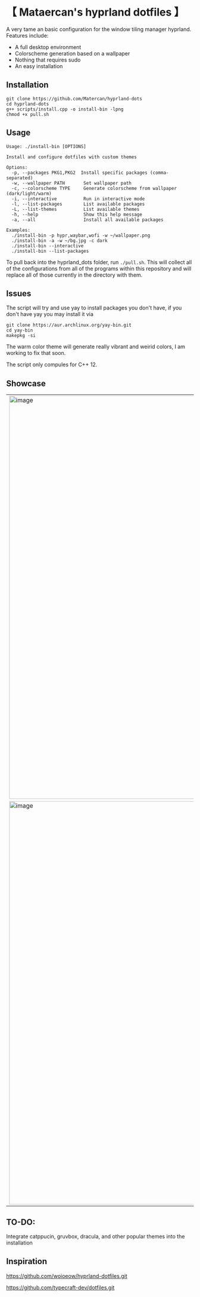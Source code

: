 # 【 Mataercan's hyprland dotfiles 】
A very tame an basic configuration for the window tiling manager hyprland.
Features include:
- A full desktop environment
- Colorscheme generation based on a wallpaper
- Nothing that requires sudo
- An easy installation

## Installation
```shell
git clone https://github.com/Matercan/hyprland-dots
cd hyprland-dots
g++ scripts/install.cpp -o install-bin -lpng
chmod +x pull.sh
```

## Usage
```
Usage: ./install-bin [OPTIONS]

Install and configure dotfiles with custom themes

Options:
  -p, --packages PKG1,PKG2  Install specific packages (comma-separated)
  -w, --wallpaper PATH       Set wallpaper path
  -c, --colorscheme TYPE     Generate colorscheme from wallpaper (dark/light/warm)
  -i, --interactive          Run in interactive mode
  -l, --list-packages        List available packages
  -L, --list-themes          List available themes
  -h, --help                 Show this help message
  -a, --all                  Install all available packages

Examples:
  ./install-bin -p hypr,waybar,wofi -w ~/wallpaper.png
  ./install-bin -a -w ~/bg.jpg -c dark
  ./install-bin --interactive
  ./install-bin --list-packages
```

To pull back into the hyprland_dots folder, run ``./pull.sh``. This will collect all of the configurations from all of the programs within this repository and will replace all of those currently in the directory with them.

## Issues
The script will try and use yay to install packages you don't have, if you don't have yay you may install it via
```
git clone https://aur.archlinux.org/yay-bin.git
cd yay-bin
makepkg -si
```

The warm color theme will generate really vibrant and weirid colors, I am working to fix that soon.

 The script only compules for C++ 12.

## Showcase

| | | 
| --- | --- |
| <img width="1922" height="1080" alt="image" src="https://github.com/user-attachments/assets/42a1191e-5a67-4334-a4e4-748cd7518c63" /> | <img width="1921" height="1080" alt="image" src="https://github.com/user-attachments/assets/e41df32d-4b23-49d5-b1cd-d2a6407879b1" /> | 
| <img width="1921" height="1080" alt="image" src="https://github.com/user-attachments/assets/d0abf072-962d-42d9-84f7-ad3e9e81d198" /> | <img width="1921" height="1080" alt="image" src="https://github.com/user-attachments/assets/e049f0a9-62d9-4510-ba50-1300e9be0023" /> | 

## TO-DO:
Integrate catppucin, gruvbox, dracula, and other popular themes into the installation

## Inspiration

https://github.com/woioeow/hyprland-dotfiles.git

https://github.com/typecraft-dev/dotfiles.git





